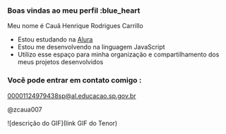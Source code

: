 ### Boas vindas ao meu perfil :blue_heart

Meu nome é Cauã Henrique Rodrigues Carrillo

- Estou estudando na [Alura](https://www.alura.com.br)
- Estou me desenvolvendo na linguagem JavaScript
- Utilizo esse espaço para minha organização e compartilhamento dos meus projetos desenvolvidos

### Você pode entrar em contato comigo :

00001124979438sp@al.educacao.sp.gov.br

@zcaua007

![descrição do GIF](link GIF do Tenor)
